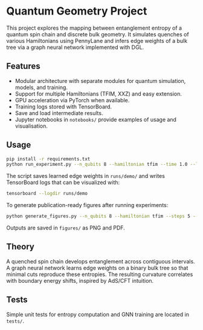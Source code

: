 # Quantum Geometry Project

This project explores the mapping between entanglement entropy of a quantum spin chain and discrete bulk geometry. It simulates quenches of various Hamiltonians using PennyLane and infers edge weights of a bulk tree via a graph neural network implemented with DGL.

## Features
- Modular architecture with separate modules for quantum simulation, models, and training.
- Support for multiple Hamiltonians (TFIM, XXZ) and easy extension.
- GPU acceleration via PyTorch when available.
- Training logs stored with TensorBoard.
- Save and load intermediate results.
- Jupyter notebooks in `notebooks/` provide examples of usage and visualisation.

## Usage
```bash
pip install -r requirements.txt
python run_experiment.py --n_qubits 8 --hamiltonian tfim --time 1.0 --logdir runs/demo
```
The script saves learned edge weights in `runs/demo/` and writes TensorBoard logs that can be visualized with:
```bash
tensorboard --logdir runs/demo
```
To generate publication-ready figures after running experiments:
```bash
python generate_figures.py --n_qubits 8 --hamiltonian tfim --steps 5 --t_max 3.14
```
Outputs are saved in `figures/` as PNG and PDF.

## Theory
A quenched spin chain develops entanglement across contiguous intervals. A graph neural network learns edge weights on a binary bulk tree so that minimal cuts reproduce these entropies. The resulting curvature correlates with boundary energy shifts, inspired by AdS/CFT intuition.

## Tests
Simple unit tests for entropy computation and GNN training are located in `tests/`.

